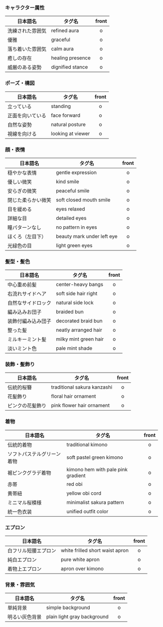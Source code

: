 ### キャラクター属性

| 日本語名         | タグ名           | front |
| ---------------- | ---------------- | :---: |
| 洗練された雰囲気 | refined aura     |   o   |
| 優雅             | graceful         |   o   |
| 落ち着いた雰囲気 | calm aura        |   o   |
| 癒しの存在       | healing presence |   o   |
| 威厳のある姿勢   | dignified stance |   o   |

### ポーズ・構図

| 日本語名         | タグ名            | front |
| ---------------- | ----------------- | :---: |
| 立っている       | standing          |   o   |
| 正面を向いている | face forward      |   o   |
| 自然な姿勢       | natural posture   |   o   |
| 視線を向ける     | looking at viewer |   o   |

### 顔・表情

| 日本語名           | タグ名                     | front |
| ------------------ | -------------------------- | :---: |
| 穏やかな表情       | gentle expression          |   o   |
| 優しい微笑         | kind smile                 |   o   |
| 安らぎの微笑       | peaceful smile             |   o   |
| 閉じた柔らかい微笑 | soft closed mouth smile    |   o   |
| 目を緩める         | eyes relaxed               |   o   |
| 詳細な目           | detailed eyes              |   o   |
| 瞳パターンなし     | no pattern in eyes         |   o   |
| ほくろ（左目下）   | beauty mark under left eye |   o   |
| 光緑色の目         | light green eyes           |   o   |

### 髪型・髪色

| 日本語名           | タグ名                | front |
| ------------------ | --------------------- | :---: |
| 中心重め前髪       | center-heavy bangs    |   o   |
| 右流れサイドヘア   | soft side hair right  |   o   |
| 自然なサイドロック | natural side lock     |   o   |
| 編み込みお団子     | braided bun           |   o   |
| 装飾付編み込み団子 | decorated braid bun   |   o   |
| 整った髪           | neatly arranged hair  |   o   |
| ミルキーミント髪   | milky mint green hair |   o   |
| 淡いミント色       | pale mint shade       |   o   |

### 装飾・髪飾り

| 日本語名         | タグ名                      | front |
| ---------------- | --------------------------- | :---: |
| 伝統的桜簪       | traditional sakura kanzashi |   o   |
| 花髪飾り         | floral hair ornament        |   o   |
| ピンクの花髪飾り | pink flower hair ornament   |   o   |

### 着物

| 日本語名                   | タグ名                             | front |
| -------------------------- | ---------------------------------- | :---: |
| 伝統的着物                 | traditional kimono                 |   o   |
| ソフトパステルグリーン着物 | soft pastel green kimono           |   o   |
| 裾ピンクグラデ着物         | kimono hem with pale pink gradient |   o   |
| 赤帯                       | red obi                            |   o   |
| 黄帯紐                     | yellow obi cord                    |   o   |
| ミニマル桜模様             | minimalist sakura pattern          |   o   |
| 統一色衣装                 | unified outfit color               |   o   |

### エプロン

| 日本語名             | タグ名                          | front |
| -------------------- | ------------------------------- | :---: |
| 白フリル短腰エプロン | white frilled short waist apron |   o   |
| 純白エプロン         | pure white apron                |   o   |
| 着物上エプロン       | apron over kimono               |   o   |

### 背景・雰囲気

| 日本語名       | タグ名                      | front |
| -------------- | --------------------------- | :---: |
| 単純背景       | simple background           |   o   |
| 明るい灰色背景 | plain light gray background |   o   |
